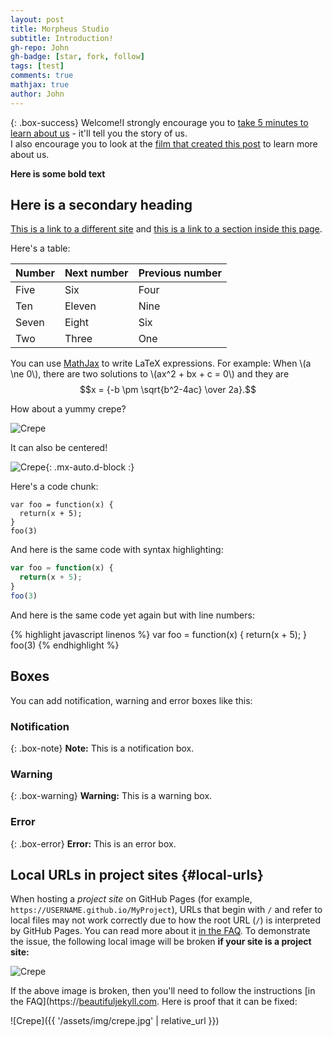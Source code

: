```yaml
---
layout: post
title: Morpheus Studio
subtitle: Introduction!
gh-repo: John
gh-badge: [star, fork, follow]
tags: [test]
comments: true
mathjax: true
author: John
---
```


{: .box-success}
Welcome!I strongly encourage you to [take 5 minutes to learn about us](https://bilibili.com/) - it'll tell you the story of us.<br/>I also encourage you to look at the [film that created this post](https://github.com/OleLukCie/OleLukCie.github.io/edit/master/_posts/2020-02-28-sample-markdown.md) to learn  more about us.

**Here is some bold text**

## Here is a secondary heading

[This is a link to a different site](https://bilibili.com/) and [this is a link to a section inside this page](#local-urls).

Here's a table:

| Number | Next number | Previous number |
| :------ |:--- | :--- |
| Five | Six | Four |
| Ten | Eleven | Nine |
| Seven | Eight | Six |
| Two | Three | One |

You can use [MathJax](https://www.mathjax.org/) to write LaTeX expressions. For example:
When \\(a \ne 0\\), there are two solutions to \\(ax^2 + bx + c = 0\\) and they are $$x = {-b \pm \sqrt{b^2-4ac} \over 2a}.$$

How about a yummy crepe?

![Crepe](https://beautifuljekyll.com/assets/img/crepe.jpg)

It can also be centered!

![Crepe](https://beautifuljekyll.com/assets/img/crepe.jpg){: .mx-auto.d-block :}

Here's a code chunk:

~~~
var foo = function(x) {
  return(x + 5);
}
foo(3)
~~~

And here is the same code with syntax highlighting:

```javascript
var foo = function(x) {
  return(x + 5);
}
foo(3)
```

And here is the same code yet again but with line numbers:

{% highlight javascript linenos %}
var foo = function(x) {
  return(x + 5);
}
foo(3)
{% endhighlight %}

## Boxes
You can add notification, warning and error boxes like this:

### Notification

{: .box-note}
**Note:** This is a notification box.

### Warning

{: .box-warning}
**Warning:** This is a warning box.

### Error

{: .box-error}
**Error:** This is an error box.

## Local URLs in project sites {#local-urls}

When hosting a *project site* on GitHub Pages (for example, `https://USERNAME.github.io/MyProject`), URLs that begin with `/` and refer to local files may not work correctly due to how the root URL (`/`) is interpreted by GitHub Pages. You can read more about it [in the FAQ](https://bilibili.com). To demonstrate the issue, the following local image will be broken **if your site is a project site:**

![Crepe](/assets/img/crepe.jpg)

If the above image is broken, then you'll need to follow the instructions [in the FAQ](https://[beautifuljekyll.com](https://github.com/OleLukCie/OleLukCie.github.io/faq/#links-in-project-page). Here is proof that it can be fixed:

![Crepe]({{ '/assets/img/crepe.jpg' | relative_url }})
